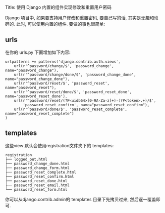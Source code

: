 Title: 使用 Django 内置的组件实现修改和重置用户密码

Django 项目中, 如果要支持用户修改和重置密码, 要自己写的话, 其实是无趣和琐碎的. 此时, 可以使用内置的组件. 要做的事也很简单:

## urls

在你的 urls.py 下面增加如下内容:

    urlpatterns += patterns('django.contrib.auth.views',
        url(r'^password/change/$', 'password_change', name="password_change"),
        url(r'^password/change/done/$', 'password_change_done', name="password_change_done"),
        url(r'^password/reset/$', 'password_reset', name="password_reset"),
        url(r'^password/reset/done/$', 'password_reset_done', name='password_reset_done'),
        url(r'^password/reset/(?P<uidb64>[0-9A-Za-z]+)-(?P<token>.+)/$', 
            'password_reset_confirm', name="password_reset_confirm"),
        url(r'^password/done/$', 'password_reset_complete', name="password_reset_complete")
    )

## templates

这些view 默认会使用registration文件夹下的 templates:

    registration
    ├── logged_out.html
    ├── password_change_done.html
    ├── password_change_form.html
    ├── password_reset_complete.html
    ├── password_reset_confirm.html
    ├── password_reset_done.html
    ├── password_reset_email.html
    └── password_reset_form.html

你可以从django.contrib.admin的 templates 目录下先拷贝过来, 然后逐一覆盖即可.


 
